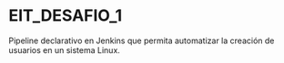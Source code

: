 # EIT_DESAFIO_1
Pipeline declarativo en Jenkins que permita automatizar la creación de usuarios en un sistema Linux. 
